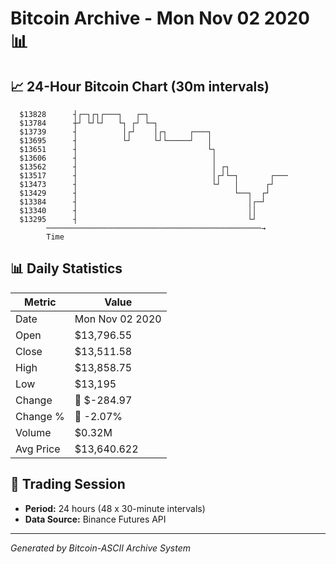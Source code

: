 # Bitcoin Archive - Mon Nov 02 2020 📊

## 📈 24-Hour Bitcoin Chart (30m intervals)

```
  $13828      ┤┌─┐┌┐┌───┐   ┌─┐                                
  $13784      ┼┘ └┘└┘   └┐ ┌┘ └─┐                              
  $13739      ┤          │┌┘    │┌┐     ┌───┐                  
  $13695      ┤          └┘     └┘└─────┘   │                  
  $13651      ┤                             └┐                 
  $13606      ┤                              │                 
  $13562      ┤                              │ ┌┐              
  $13517      ┤                              │┌┘└─┐       ┌─── 
  $13473      ┤                              └┘   │      ┌┘    
  $13429      ┤                                   └──┐  ┌┘     
  $13384      ┤                                      │┌─┘      
  $13340      ┤                                      ││        
  $13295      ┤                                      └┘        
        ────────────────────────────────────────────────→
        Time
```

## 📊 Daily Statistics

| Metric | Value |
|--------|-------|
| Date | Mon Nov 02 2020 |
| Open | $13,796.55 |
| Close | $13,511.58 |
| High | $13,858.75 |
| Low | $13,195 |
| Change | 🔴 $-284.97 |
| Change % | 🔴 -2.07% |
| Volume | $0.32M |
| Avg Price | $13,640.622 |

## 📅 Trading Session

- **Period:** 24 hours (48 x 30-minute intervals)
- **Data Source:** Binance Futures API

---
*Generated by Bitcoin-ASCII Archive System*
